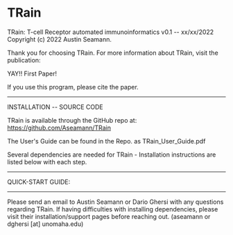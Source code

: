 # TRain
TRain: T-cell Receptor automated immunoinformatics v0.1 -- xx/xx/2022
Copyright (c) 2022 Austin Seamann.

Thank you for choosing TRain. For more information about TRain, visit the
publication:

YAY!! First Paper!

If you use this program, please cite the paper.

--------------------------------------------------------------------------------

INSTALLATION -- SOURCE CODE

TRain is available through the GitHub repo at: https://github.com/Aseamann/TRain

The User's Guide can be found in the Repo. as TRain\_User\_Guide.pdf

Several dependencies are needed for TRain - Installation instructions are listed
below with each step.

--------------------------------------------------------------------------------

QUICK-START GUIDE:


--------------------------------------------------------------------------------

Please send an email to Austin Seamann or Dario Ghersi with any questions
regarding TRain. If having difficulties with installing dependencies, please
visit their installation/support pages before reaching out.
(aseamann or dghersi [at] unomaha.edu)

